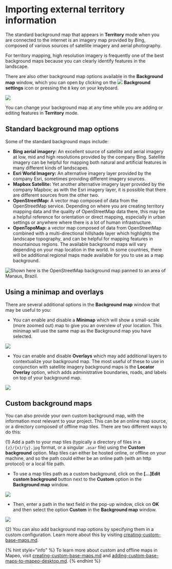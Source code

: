 # Importing external territory information

The standard background map that appears in **Territory** mode when you are connected to the internet is an imagery map provided by Bing, composed of various sources of satellite imagery and aerial photography.&#x20;

For territory mapping, high resolution imagery is frequently one of the best background maps because you can clearly identify features in the landscape.&#x20;

There are also other background map options available in the **Background map** window, which you can open by clicking on the ![](https://lh6.googleusercontent.com/rqFhZe9guHpmRwOM3mnCg9cs845rlSwVxdPhxmJFRMf2dWo1-qSPgq7eJNSlRsWbM63G9ZPEfAtdxKA9cc83Pl0xtUk-3J\_q8A8vXPp17L--609lJ8\_dtK4pQ5uwCb9ibOrdzSS6) **Background settings** icon or pressing the `B` key on your keyboard.&#x20;

![](../../../.gitbook/assets/Md-territory\_background-maps-01.jpg)

You can change your background map at any time while you are adding or editing features in **Territory** mode.&#x20;

## Standard background map options&#x20;

Some of the standard background maps include:&#x20;

* **Bing aerial imagery:** An excellent source of satellite and aerial imagery at low, mid and high resolutions provided by the company Bing. Satellite imagery can be helpful for mapping both natural and artificial features in many different kinds of landscapes.&#x20;
* **Esri World Imagery:** An alternative imagery layer provided by the company Esri, sometimes providing different imagery sources.&#x20;
* **Mapbox Satellite:** Yet another alternative imagery layer provided by the company Mapbox; as with the Esri imagery layer, it is possible that there are different sources from the other two.&#x20;
* **OpenStreetMap:** A vector map composed of data from the OpenStreetMap service. Depending on where you are creating territory mapping data and the quality of OpenStreetMap data there, this may be a helpful reference for orientation or direct mapping, especially in urban settings or anywhere where there is a lot of human infrastructure.&#x20;
* **OpenTopoMap:** a vector map composed of data from OpenStreetMap combined with a multi-directional hillshade layer which highlights the landscape topography, and can be helpful for mapping features in mountainous regions. The available background maps will vary depending on your map location in the world. In some countries, there will be additional regional maps made available for you to use as a map background.&#x20;

![Shown here is the OpenStreetMap background map panned to an area of Manaus, Brazil.](../../../.gitbook/assets/Md-territory\_background-maps-02.jpg)

## Using a minimap and overlays&#x20;

There are several additional options in the **Background map** window that may be useful to you:

* You can enable and disable a **Minimap** which will show a small-scale (more zoomed out) map to give you an overview of your location. This minimap will use the same map as the Background map you have selected.

![](../../../.gitbook/assets/Md-territory\_background-maps-03.jpg)

* You can enable and disable **Overlays** which may add additional layers to contextualize your background map. The most useful of these to use in conjunction with satellite imagery background maps is the **Locator Overlay** option, which adds administrative boundaries, roads, and labels on top of your background map.&#x20;

![](../../../.gitbook/assets/Md-territory\_background-maps-04.jpg)

## Custom background maps&#x20;

You can also provide your own custom background map, with the information most relevant to your project. This can be an online map source, or a directory composed of offline map tiles. There are two different ways to do this:&#x20;

(1) Add a path to your map tiles (typically a directory of files in a `{z}/{x}/{y}.jpg` format, or a singular `.asar` file) using the **Custom background** option. Map tiles can either be hosted online, or offline on your machine, and so the path could either be an online path (with an http protocol) or a local file path.&#x20;

* To use a map tiles path as a custom background, click on the **\[...]Edit custom background** button next to the **Custom** option in the **Background map** window.&#x20;

![](../../../.gitbook/assets/Md-territory\_background-maps-05.jpg)

* Then, enter a path in the text field in the pop-up window, click on **OK** and then select the option **Custom** in the **Background map** window.&#x20;

![](../../../.gitbook/assets/Md-territory\_background-maps-06.jpg)

(2) You can also add background map options by specifying them in a custom configuration. Learn more about this by visiting [creating-custom-base-maps.md](../../customization-options/custom-base-maps/creating-custom-base-maps.md "mention").

{% hint style="info" %}
To learn more about custom and offline maps in Mapeo, visit [creating-custom-base-maps.md](../../customization-options/custom-base-maps/creating-custom-base-maps.md "mention") and [adding-custom-base-maps-to-mapeo-desktop.md](../../mapeo-desktop-installation-setup/adding-custom-base-maps-to-mapeo-desktop.md "mention").
{% endhint %}
